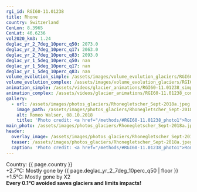```yaml
---
rgi_id: RGI60-11.01238
title: Rhone
country: Switzerland
CenLon: 8.3965
CenLat: 46.6236
vol2020_km3: 1.24
deglac_yr_2_7deg_10perc_q50: 2073.0
deglac_yr_2_7deg_10perc_q17: 2063.0
deglac_yr_2_7deg_10perc_q83: 2093.0
deglac_yr_1_5deg_10perc_q50: nan
deglac_yr_1_5deg_10perc_q17: nan
deglac_yr_1_5deg_10perc_q83: nan
volume_evolution_simple: /assets/images/volume_evolution_glaciers/RGI60-11.01238_simple_en.png
volume_evolution_complex: /assets/images/volume_evolution_glaciers/RGI60-11.01238_complex_en.png
animation_simple: /assets/videos/glacier_animations/RGI60-11.01238_simple_en.mp4
animation_complex: /assets/videos/glacier_animations/RGI60-11.01238_complex_en.mp4
gallery:
  - url: /assets/images/photos_glaciers/Rhonegletscher_Sept-2018a.jpeg
    image_path: /assets/images/photos_glaciers/Rhonegletscher_Sept-2018a.jpeg
    alt: Romeo Walser, 08.10.2018
    title: 'Photo credit: <a href="/methods/#RGI60-11.01238_photo1">Romeo Walser, 08.10.2018</a>'
main_photo: /assets/images/photos_glaciers/Rhonegletscher_Sept-2018a.jpeg
header:
  overlay_image: /assets/images/photos_glaciers/Rhonegletscher_Sept-2018a.jpeg
  teaser: /assets/images/photos_glaciers/Rhonegletscher_Sept-2018a.jpeg
  caption: 'Photo credit: <a href="/methods/#RGI60-11.01238_photo1">Romeo Walser, 08.10.2018</a>'
---
```

Country: {{ page.country }}  <br>+2.7°C: Mostly gone by {{ page.deglac_yr_2_7deg_10perc_q50 | floor }} <br>+1.5°C: Mostly gone by  X2 <br><b>Every 0.1°C avoided saves glaciers and limits impacts!</b>